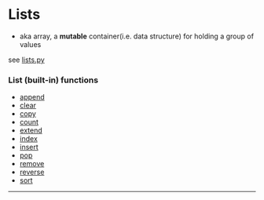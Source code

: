 # Lists

- aka array, a **mutable** container(i.e. data structure) for holding a group of values

see [lists.py](lists.py)




### List (built-in) functions



- [append]
- [clear]
- [copy]
- [count]
- [extend] 
- [index]
- [insert] 
- [pop]
- [remove] 
- [reverse]
- [sort]

***

[append]: https://www.w3schools.com/python/ref_list_append.asp
[clear]: https://www.w3schools.com/python/ref_list_clear.asp
[copy]: https://www.w3schools.com/python/ref_list_copy.asp
[count]: https://www.w3schools.com/python/ref_list_count.asp
[extend]: https://www.w3schools.com/python/ref_list_extend.asp
[index]: https://www.w3schools.com/python/ref_list_index.asp
[insert]: https://www.w3schools.com/python/ref_list_insert.asp
[pop]: https://www.w3schools.com/python/ref_list_pop.asp
[remove]: https://www.w3schools.com/python/ref_list_remove.asp
[reverse]: https://www.w3schools.com/python/ref_list_reverse.asp
[sort]: https://www.w3schools.com/python/ref_list_sort.asp




